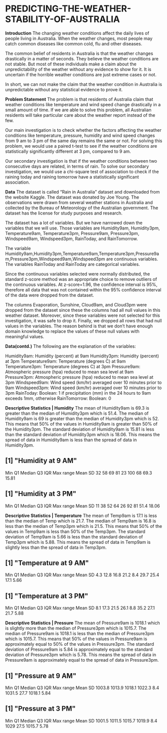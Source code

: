 # PREDICTING-THE-WEATHER-STABILITY-OF-AUSTRALIA
**Introduction**
The changing weather conditions affect the daily lives of people living in Australia. When the weather changes, most people may catch common diseases like common cold, flu and other diseases.

The common belief of residents in Australia is that the weather changes drastically in a matter of seconds. They believe the weather conditions are not stable. But most of these individuals make a claim about the unpredictability of the weather without any evidence to show for it. It is uncertain if the horrible weather conditions are just extreme cases or not.

In short, we can not make the claim that the weather condition in Australia is unpredictable without any statistical evidence to prove it.

**Problem Statement**
The problem is that residents of Australia claim that weather conditions like temperature and wind speed change drastically in a small amount of time. If we are able to solve this problem, all Australian residents will take particular care about the weather report instead of the few.

Our main investigation is to check whether the factors affecting the weather conditions like temperature, pressure, humidity and wind speed changes from 9 am to 3 pm of the same day remains the same or not. For solving this problem, we would use a paired t-test to see if the weather conditions are statistically significantly different at 3 pm, compared to 9 am.

Our secondary investigation is that if the weather conditions between two consecutive days are related, in terms of rain. To solve our secondary investigation, we would use a chi-square test of association to check if the raining today and raining tomorrow have a statistically significant association.

**Data**
The dataset is called “Rain in Australia” dataset and downloaded from the website Kaggle. The dataset was donated by Joe Young. The observations were drawn from several weather stations in Australia and collected by the Bureau of Meteorology of the Australian government. The dataset has the license for study purposes and research.

The dataset has a lot of variables. But we have narrowed down the variables that we will use. Those variables are Humidity9am, Humidity3pm, Temperature9am, Temperature3pm, Pressure9am, Pressure3pm, Windspeed9am, Windspeed3pm, RainToday, and RainTomorrow.

The variable Humidity9am,Humidity3pm,Temperature9am,Temperature3pm,Pressure9am,Pressure3pm,Windspeed9am,Windspeed3pm are continuous variables. The variables RainToday and RainToday are categorical variables.

Since the continuous variables selected were normally distributed, the standard z-score method was an appropriate choice to remove outliers of the continuous variables. At z-score=1.96, the confidence interval is 95%, therefore all data that was not contained within the 95% confidence interval of the data were dropped from the dataset.

The columns Evaporation, Sunshine, Cloud9am, and Cloud3pm were dropped from the dataset since these the columns had all null values in this weather dataset. Moreover, since these variables were not selected for this investigation, it was safe to drop it. Finally, we dropped all rows that had null values in the variables. The reason behind is that we don’t have enough domain knowledge to replace the values of these null values with meaningful values.

**Data(contd.)**
The following are the explanation of the variables:

Humidity9am: Humidity (percent) at 9am
Humidity3pm: Humidity (percent) at 3pm
Temperature9am: Temperature (degrees C) at 9am
Temperature3pm: Temperature (degrees C) at 3pm
Pressure9am: Atmospheric pressure (hpa) reduced to mean sea level at 9am
Pressure3pm: Atmospheric pressure (hpa) reduced to mean sea level at 3pm
Windspeed9am: Wind speed (km/hr) averaged over 10 minutes prior to 9am
Windspeed3pm: Wind speed (km/hr) averaged over 10 minutes prior to 3pm
RainToday: Boolean: 1 if precipitation (mm) in the 24 hours to 9am exceeds 1mm, otherwise
RainTomorrow: Boolean: 0

**Descriptive Statistics | Humidity**
The mean of Humidity9am is 69.3 is greater than the median of Humidity3pm which is 51.4.
The median of Humidity9am is 69 is greater than the median of Humidity3pm which is 52. This means that 50% of the values in Humidity9am is greater than 50% of the Humidity3pm.
The standard deviation of Humidity9am is 15.81 is less than the standard deviation of Humidity3pm which is 18.06. This means the spread of data in Humidity9am is less than the spread of data in Humidity3pm.
## [1] "Humidity at 9 AM"
Min	Q1	Median	Q3	IQR	Max	range	Mean	SD
32	58	69	81	23	100	68	69.3	15.81
## [1] "Humidity at 3 PM"
Min	Q1	Median	Q3	IQR	Max	range	Mean	SD
11	38	52	64	26	92	81	51.4	18.06

**Descriptive Statistics | Temperature**
The mean of Temp9am is 17.1 is less than the median of Temp which is 21.7.
The median of Temp9am is 16.8 is less than the median of Temp3pm which is 21.5. This means that 50% of the values in Temp9am is less than 50% of the Temp3pm.
The standard deviation of Temp9am is 5.66 is less than the standard deviation of Temp3pm which is 5.88. This means the spread of data in Temp9am is slightly less than the spread of data in Temp3pm.
## [1] "Temperature at 9 AM"
Min	Q1	Median	Q3	IQR	Max	range	Mean	SD
4.3	12.8	16.8	21.2	8.4	29.7	25.4	17.1	5.66
## [1] "Temperature at 3 PM"
Min	Q1	Median	Q3	IQR	Max	range	Mean	SD
8.1	17.3	21.5	26.1	8.8	35.2	27.1	21.7	5.88

**Descriptive Statistics | Pressure**
The mean of Pressure9am is 1018.1 which is slightly more than the median of Pressure3pm which is 1015.7.
The median of Pressure9am is 1018.1 is less than the median of Pressure3pm which is 1015.7. This means that 50% of the values in Pressure9am is approximately equal to 50% of the values in Pressure3pm.
The standard deviation of Pressure9am is 5.84 is approximately equal to the standard deviation of Pressure3pm which is 5.78. This means the spread of data in Pressure9am is approximately equal to the spread of data in Pressure3pm.
## [1] "Pressure at 9 AM"
Min	Q1	Median	Q3	IQR	Max	range	Mean	SD
1003.8	1013.9	1018.1	1022.3	8.4	1031.5	27.7	1018.1	5.84
## [1] "Pressure at 3 PM"
Min	Q1	Median	Q3	IQR	Max	range	Mean	SD
1001.5	1011.5	1015.7	1019.9	8.4	1029	27.5	1015.7	5.78





